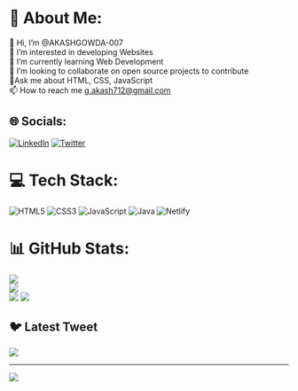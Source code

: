 # 💫 About Me:
👋 Hi, I’m @AKASHGOWDA-007<br>👀 I’m interested in developing Websites<br>🌱 I’m currently learning Web Development<br>💞️ I’m looking to collaborate on open source projects to contribute<br>💬Ask me about HTML, CSS, JavaScript<br>📫 How to reach me g.akash712@gmail.com


## 🌐 Socials:
[![LinkedIn](https://img.shields.io/badge/LinkedIn-%230077B5.svg?logo=linkedin&logoColor=white)](https://linkedin.com/in/akash712) [![Twitter](https://img.shields.io/badge/Twitter-%231DA1F2.svg?logo=Twitter&logoColor=white)](https://twitter.com/iakashgowda) 

# 💻 Tech Stack:
![HTML5](https://img.shields.io/badge/html5-%23E34F26.svg?style=for-the-badge&logo=html5&logoColor=white) ![CSS3](https://img.shields.io/badge/css3-%231572B6.svg?style=for-the-badge&logo=css3&logoColor=white) ![JavaScript](https://img.shields.io/badge/javascript-%23323330.svg?style=for-the-badge&logo=javascript&logoColor=%23F7DF1E) ![Java](https://img.shields.io/badge/java-%23ED8B00.svg?style=for-the-badge&logo=java&logoColor=white) ![Netlify](https://img.shields.io/badge/netlify-%23000000.svg?style=for-the-badge&logo=netlify&logoColor=#00C7B7)
# 📊 GitHub Stats:
![](https://github-readme-stats.vercel.app/api?username=AKASHGOWDA-007&theme=dark&hide_border=false&include_all_commits=false&count_private=false)<br/>
![](https://github-readme-streak-stats.herokuapp.com/?user=AKASHGOWDA-007&theme=dark&hide_border=false)<br/>
![](https://github-readme-stats.vercel.app/api/top-langs/?username=AKASHGOWDA-007&theme=dark&hide_border=false&include_all_commits=false&count_private=false&layout=compact)
![](https://github-readme-stats.vercel.app/api/top-langs/?username=AKASHGOWDA-007&layout=compact)

## 🐦 Latest Tweet
[![](https://gtce.itsvg.in/api?username=iakashgowda)](https://github.com/VishwaGauravIn/github-twitter-card-embed)

---
[![](https://visitcount.itsvg.in/api?id=AKASHGOWDA-007&icon=0&color=1)](https://visitcount.itsvg.in)

<!-- Proudly created with GPRM ( https://gprm.itsvg.in ) -->

<!---
AKASHGOWDA-007/AKASHGOWDA-007 is a ✨ special ✨ repository because its `README.md` (this file) appears on your GitHub profile.
You can click the Preview link to take a look at your changes.
--->
